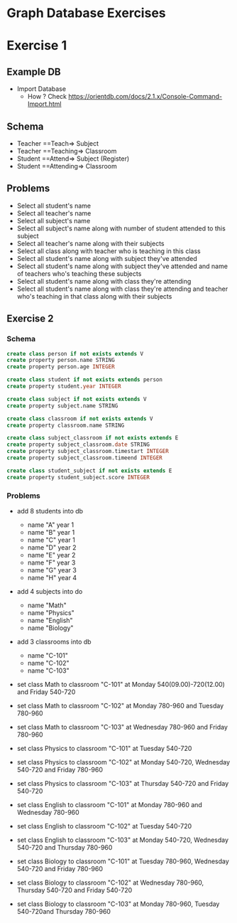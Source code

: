 # Graph Database Exercises

# Exercise 1
## Example DB
* Import Database
    * How ? Check https://orientdb.com/docs/2.1.x/Console-Command-Import.html

## Schema
* Teacher ==Teach=> Subject
* Teacher ==Teaching=> Classroom
* Student ==Attend=> Subject (Register)
* Student ==Attending=> Classroom

## Problems
* Select all student's name
* Select all teacher's name
* Select all subject's name
* Select all subject's name along with number of student attended to this subject
* Select all teacher's name along with their subjects
* Select all class along with teacher who is teaching in this class
* Select all student's name along with subject they've attended
* Select all student's name along with subject they've attended and name of teachers who's teaching these subjects
* Select all student's name along with class they're attending
* Select all student's name along with class they're attending and teacher who's teaching in that class along with their subjects

## Exercise 2
### Schema
```sql
create class person if not exists extends V
create property person.name STRING
create property person.age INTEGER

create class student if not exists extends person
create property student.year INTEGER

create class subject if not exists extends V
create property subject.name STRING

create class classroom if not exists extends V
create property classroom.name STRING

create class subject_classroom if not exists extends E
create property subject_classroom.date STRING
create property subject_classroom.timestart INTEGER
create property subject_classroom.timeend INTEGER

create class student_subject if not exists extends E
create property student_subject.score INTEGER
```

### Problems
* add 8 students into db
    * name "A" year 1
    * name "B" year 1
    * name "C" year 1
    * name "D" year 2
    * name "E" year 2
    * name "F" year 3
    * name "G" year 3
    * name "H" year 4
* add 4 subjects into do
    * name "Math"
    * name "Physics"
    * name "English"
    * name "Biology"
* add 3 classrooms into db
    * name "C-101"
    * name "C-102"
    * name "C-103"

* set class Math to classroom "C-101" at Monday 540(09.00)-720(12.00) and Friday 540-720
* set class Math to classroom "C-102" at Monday 780-960 and Tuesday 780-960
* set class Math to classroom "C-103" at Wednesday 780-960 and Friday 780-960

* set class Physics to classroom "C-101" at Tuesday 540-720
* set class Physics to classroom "C-102" at Monday 540-720, Wednesday 540-720 and Friday 780-960
* set class Physics to classroom "C-103" at Thursday 540-720 and Friday 540-720

* set class English to classroom "C-101" at Monday 780-960 and Wednesday 780-960
* set class English to classroom "C-102" at Tuesday 540-720
* set class English to classroom "C-103" at Monday 540-720, Wednesday 540-720 and Thursday 780-960

* set class Biology to classroom "C-101" at Tuesday 780-960, Wednesday 540-720 and Friday 780-960
* set class Biology to classroom "C-102" at Wednesday 780-960, Thursday 540-720 and Friday 540-720
* set class Biology to classroom "C-103" at Monday 780-960, Tuesday 540-720and Thursday 780-960
